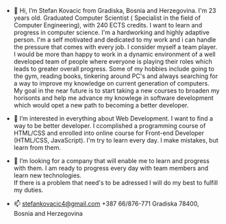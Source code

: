 - 👋 
Hi, I’m Stefan Kovacic from Gradiska, Bosnia and Herzegovina. I'm 23 years old.  Graduated Computer Scientist ( Specialist in the field of Computer Engineering), with 240 ECTS credits.
I want to learn and progress in computer science. I'm a hardworking and highly adaptive person. I'm a self motivated and dedicated to my work and i can handle the pressure that comes with every job. 
I consider myself a team player. I would be more than happy to work in a dynamic environment of a well developed team of people where everyone is playing their roles which leads to greater overall progress.
Some of my hobbies include going to the gym, reading books, tinkering around PC's and always searching for a way to improve my knowledge on current generation of computers. 
My goal in the near future is to start taking a new courses to broaden my horisonts and help me advance my knowlege in software development which would opet a new path to becoming a better developer.



- 👀 
I’m interested in everything about Web Development. I want to find a way to be better developer. 
I ccomplished a programming course of HTML/CSS and enrolled into online course for Front-end Developer (HTML/CSS, JavaScript).
I'm try to learn every day. I make mistakes, but learn from them.


- 💞️ 
I’m looking for a company that will enable me to learn and progress with them. 
I am ready to progress every day with team members and learn new technologies.  
If there is a problem that need's to be adressed I will do my best to fulfill my duties.



- 📫 
stefankovacic4@gmail.com
+387 66/876-771
Gradiska 78400, Bosnia and Herzegovina


<!---
Kefadev98/Kefadev98 is a ✨ special ✨ repository because its `README.md` (this file) appears on your GitHub profile.
You can click the Preview link to take a look at your changes.
--->

